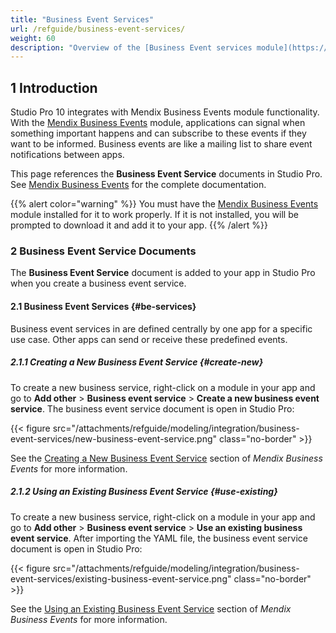 ```yaml
---
title: "Business Event Services"
url: /refguide/business-event-services/
weight: 60
description: "Overview of the [Business Event services module](https://marketplace.mendix.com/link/component/202649) in Studio Pro, downloaded from the Mendix Marketplace."
---
```


## 1 Introduction

Studio Pro 10 integrates with Mendix Business Events module functionality. With the [Mendix Business Events](/appstore/services/business-events/) module, applications can signal when something important happens and can subscribe to these events if they want to be informed. Business events are like a mailing list to share event notifications between apps.

This page references the **Business Event Service** documents in Studio Pro. See [Mendix Business Events](/appstore/services/business-events/) for the complete documentation. 

{{% alert color="warning" %}}
You must have the [Mendix Business Events](https://marketplace.mendix.com/link/component/202649) module installed for it to work properly. If it is not installed, you will be prompted to download it and add it to your app.
{{% /alert %}}

### 2 Business Event Service Documents

The **Business Event Service** document is added to your app in Studio Pro when you create a business event service.

#### 2.1 Business Event Services {#be-services}

Business event services in are defined centrally by one app for a specific use case. Other apps can send or receive these predefined events.

##### 2.1.1 Creating a New Business Event Service {#create-new}

To create a new business service, right-click on a module in your app and go to **Add other** > **Business event service** > **Create a new business event service**. The business event service document is open in Studio Pro:

{{< figure src="/attachments/refguide/modeling/integration/business-event-services/new-business-event-service.png" class="no-border" >}}

See the [Creating a New Business Event Service](/appstore/services/business-events/#two-way-be-create) section of *Mendix Business Events* for more information.

##### 2.1.2 Using an Existing Business Event Service {#use-existing}

To create a new business service, right-click on a module in your app and go to **Add other** > **Business event service** > **Use an existing business event service**. After importing the YAML file, the business event service document is open in Studio Pro:

{{< figure src="/attachments/refguide/modeling/integration/business-event-services/existing-business-event-service.png" class="no-border" >}}

See the [Using an Existing Business Event Service](/appstore/services/business-events/#two-way-be-existing) section of *Mendix Business Events* for more information.
